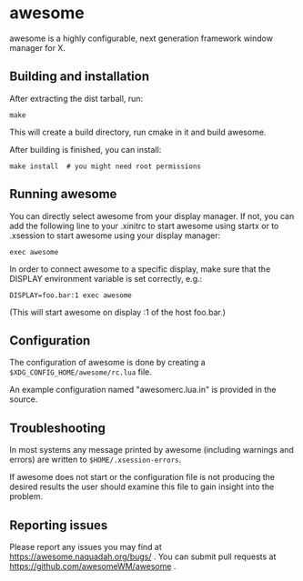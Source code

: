 awesome
=======
awesome is a highly configurable, next generation framework window manager for X.

Building and installation
-------------------------
After extracting the dist tarball, run:

    make

This will create a build directory, run cmake in it and build awesome.

After building is finished, you can install:

    make install  # you might need root permissions

Running awesome
---------------
You can directly select awesome from your display manager. If not, you can
add the following line to your .xinitrc to start awesome using startx
or to .xsession to start awesome using your display manager:

    exec awesome

In order to connect awesome to a specific display, make sure that
the DISPLAY environment variable is set correctly, e.g.:

    DISPLAY=foo.bar:1 exec awesome

(This will start awesome on display :1 of the host foo.bar.)

Configuration
-------------
The configuration of awesome is done by creating a
`$XDG_CONFIG_HOME/awesome/rc.lua` file.

An example configuration named "awesomerc.lua.in" is provided in the source.

Troubleshooting
---------------
In most systems any message printed by awesome (including warnings and errors)
are written to `$HOME/.xsession-errors`.

If awesome does not start or the configuration file is not producing the
desired results the user should examine this file to gain insight into the
problem.

Reporting issues
----------------
Please report any issues you may find at https://awesome.naquadah.org/bugs/ .
You can submit pull requests at https://github.com/awesomeWM/awesome .
